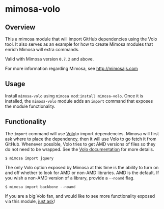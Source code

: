 mimosa-volo
===========

## Overview

This a mimosa module that will import GitHub dependencies using the Volo tool.  It also serves as an example for how to create Mimosa modules that enrich Mimosa will extra commands.

Valid with Mimosa version `0.7.2` and above.

For more information regarding Mimosa, see http://mimosajs.com

## Usage

Install `mimosa-volo` using `mimosa mod:install mimosa-volo`.  Once it is installed, the `mimosa-volo` module adds an `import` command that exposes the module functionality.

## Functionality

The `import` command will use [Volo](https://github.com/volojs/volo)to import dependencies. Mimosa will first ask where to place the dependency, then it will use Volo to go fetch it from GitHub. Whenever possible, Volo tries to get AMD versions of files so they do not need to be wrapped. See the [Volo documentation](http://volojs.org/) for more details.

```
$ mimosa import jquery
```

The only Volo option exposed by Mimosa at this time is the ability to turn on and off whether to look for AMD or non-AMD libraries. AMD is the default. If you wish a non-AMD version of a library, provide a `--noamd` flag.

```
$ mimosa import backbone --noamd
```

If you are a big Volo fan, and would like to see more functionality exposed via this module, [just ask](https://github.com/dbashford/mimosa-volo/issues)!